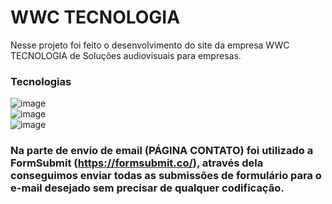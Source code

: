 # WWC TECNOLOGIA

Nesse projeto foi feito o desenvolvimento do site da empresa WWC TECNOLOGIA de Soluções audiovisuais para empresas.

### Tecnologias
![image](https://img.shields.io/badge/HTML-239120?style=for-the-badge&logo=html5&logoColor=white)
<br>
![image](https://img.shields.io/badge/CSS-239120?&style=for-the-badge&logo=css3&logoColor=white) 
<br>
![image](https://img.shields.io/badge/JavaScript-F7DF1E?style=for-the-badge&logo=javascript&logoColor=black) 
<br>
### Na parte de envio de email (PÁGINA CONTATO) foi utilizado a FormSubmit (https://formsubmit.co/), através dela conseguimos enviar todas as submissões de formulário para o e-mail desejado sem precisar de qualquer codificação. 
